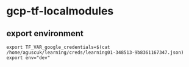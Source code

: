 # gcp-tf-localmodules

## export environment
```shell
export TF_VAR_google_credentials=$(cat /home/aguscuk/learning/creds/learning01-348513-9b8361167347.json)
export env="dev"
```